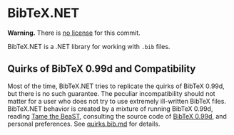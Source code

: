 # BibTeX.NET

**Warning.** There is [no license](LICENSE.md) for this commit.

BibTeX.NET is a .NET library for working with `.bib` files.

## Quirks of BibTeX 0.99d and Compatibility

Most of the time, BibTeX.NET tries to replicate the quirks of BibTeX 0.99d, but there is no such guarantee. The peculiar incompatibility should not matter for a user who does not try to use extremely ill-written BibTeX files. BibTeX.NET behavior is created by a mixture of running BibTeX 0.99d, reading [Tame the BeaST](deps/tamethebeast), consulting the source code of [BibTeX 0.99d](deps/bibtex), and personal preferences. See [quirks.bib.md](quirks.bib.md) for details.
